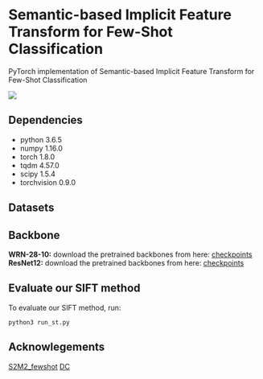 # Semantic-based Implicit Feature Transform for Few-Shot Classification

PyTorch implementation of Semantic-based Implicit Feature Transform for Few-Shot Classification


![](framework.png)



## Dependencies
* python 3.6.5
* numpy 1.16.0
* torch 1.8.0
* tqdm 4.57.0
* scipy 1.5.4
* torchvision 0.9.0

## Datasets

## Backbone
**WRN-28-10:** download the pretrained backbones from here: [checkpoints](https://drive.google.com/drive/folders/1KfPzwMvVzybvp13IQW5ipHvSxBncTA-C)   
**ResNet12:** download the pretrained backbones from here: [checkpoints](https://drive.google.com/file/d/1Prn7_41NVrZbnePAlSiKjD21Jlz0LKJM/view)


## Evaluate our SIFT method

To evaluate our SIFT method, run:
```eval
python3 run_st.py
```

## Acknowlegements
[S2M2_fewshot](https://github.com/nupurkmr9/S2M2_fewshot)
[DC](https://github.com/ShuoYang-1998/Few_Shot_Distribution_Calibration)
